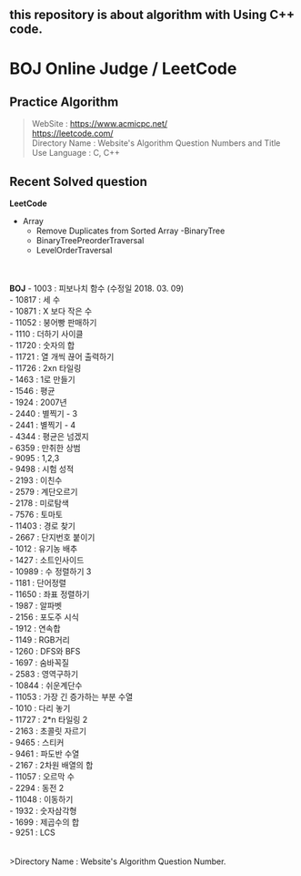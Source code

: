 ## this repository is about algorithm with Using C++ code.

# BOJ Online Judge / LeetCode

## Practice Algorithm

>WebSite : https://www.acmicpc.net/ <br />
> https://leetcode.com/ <br />
>Directory Name : Website's Algorithm Question Numbers and Title<br />
>Use Language : C, C++ <br />

## Recent Solved question
<b>LeetCode</b>
- Array
    - Remove Duplicates from Sorted Array
-BinaryTree
    - BinaryTreePreorderTraversal
    - LevelOrderTraversal
<br />
<br />
<b>BOJ</b>
 - 1003  : 피보나치 함수 (수정일 2018. 03. 09)<br />
 - 10817 : 세 수<br />
 - 10871 : X 보다 작은 수<br />
 - 11052 : 붕어빵 판매하기<br />
 - 1110  : 더하기 사이클<br />
 - 11720 : 숫자의 합<br />
 - 11721 : 열 개씩 끊어 출력하기<br />
 - 11726 : 2xn 타일링<br />
 - 1463  : 1로 만들기<br />
 - 1546  : 평균<br />
 - 1924  : 2007년<br />
 - 2440  : 별찍기 - 3<br />
 - 2441  : 별찍기 - 4<br />
 - 4344  : 평균은 넘겠지<br />
 - 6359  : 만취한 상범<br />
 - 9095  : 1,2,3 <br />
 - 9498  : 시험 성적<br />
 - 2193  : 이친수<br />
 - 2579  : 계단오르기 <br />
 - 2178  : 미로탐색<br />
 - 7576  : 토마토 <br />
 - 11403 : 경로 찾기<br />
 - 2667  : 단지번호 붙이기 <br />
 - 1012  : 유기농 배추 <br />
 - 1427  : 소트인사이드 <br />
 - 10989 : 수 정렬하기 3 <br />
 - 1181  : 단어정렬 <br />
 - 11650 : 좌표 정렬하기 <br />
 - 1987  : 알파벳 <br />
 - 2156  : 포도주 시식 <br />
 - 1912  : 연속합 <br />
 - 1149  : RGB거리 <br />
 - 1260  : DFS와 BFS <br />
 - 1697  : 숨바꼭질 <br />
 - 2583  : 영역구하기 <br />
 - 10844 : 쉬운계단수 <br />
 - 11053 : 가장 긴 증가하는 부분 수열<br />
 - 1010  : 다리 놓기 <br />
 - 11727 : 2*n 타일링 2<br />
 - 2163  : 초콜릿 자르기<br />
 - 9465  : 스티커<br />
 - 9461  : 파도반 수열<br />
 - 2167  : 2차원 배열의 합<br />
 - 11057 : 오르막 수<br />
 - 2294  : 동전 2 <br />
 - 11048 : 이동하기 <br />
 - 1932  : 숫자삼각형 <br />
 - 1699  : 제곱수의 합 <br />
 - 9251  : LCS <br />
<br />
<br />
>Directory Name : Website's Algorithm Question Number. <br />

